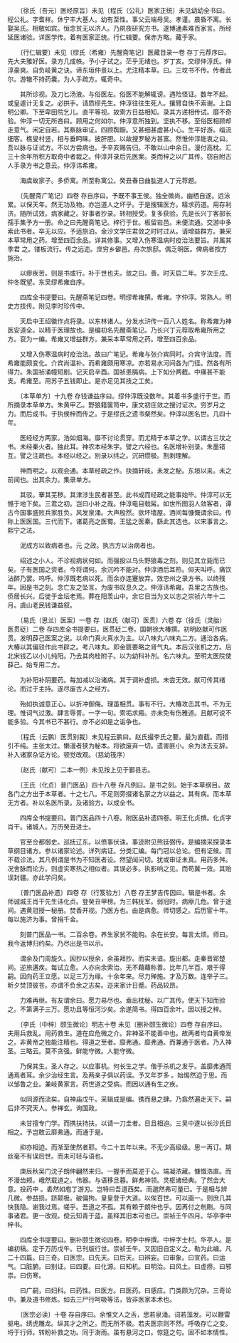 <!-- { "loadSidebar": true } -->
　　〔徐氏（吾元）医经原旨〕未见〔程氏（公礼）医家正统〕未见幼幼全书曰。程公礼。字耆祥。休宁丰大基人。幼有至性。事父云端母吴。孝谨。晨昏不离。长娶吴氏。相敬如宾。恒念贫无以济人。乃夙夜研究方书。遂博通素难百家言。所经延医诸验。详医学传。着有医家正统。行仁辑要。保赤方略。藏于家。

　　〔行仁辑要〕未见〔缪氏（希雍）先醒斋笔记〕医藏目录一卷 存丁元荐序曰。先大夫雅好医。录方几成帙。予小子试之。茫乎无绪也。岁丁亥。交缪仲淳氏。仲淳豪爽。自负岐黄之诀。谛东垣仲景以上。尤注精本草。曰。三坟书不传。传者此尔。游辙不持药囊。为人手疏方。辄奇中。

　　其所诊视。及刀匕汤液。与俗医左。俗医不能解辄谤。遇险怪证。数年不起。或皇遽计无复之。必拱手。请质缪先生。仲淳往往生死人。攘臂自快不索谢。上自明公卿。下至卑田院乞儿。直平等视。故索方日益相知。录其方递相传试。靡不奇验。仲淳一切无所吝曰。顾用之何如尔。仲淳意所独到。坚执不移。至俗医相顾却走意气。闲定自若。其察脉审证。四顾踟蹰。又甚细甚虚甚小心。生平好游。缁流细客。樵叟村竖，相与垂眄睐。披肝胆。以故搜罗秘方甚富。然惟仲淳能衷之曰。吾以脉与证试方。不以方尝病也。予辛亥赐告归。不敢以山中余日。漫付高枕。汇三十余年所积方取奇中者裁之。仲淳并录后先医案。类而梓之以广其传。窃自附古人手录方书之意云。仲淳讳希雍。

　　海虞故家子。多侨寓。所至称寓公。癸丑春日曲肱道人丁元荐题。

　　〔先醒斋广笔记〕四卷 存自序曰。予既不事王侯。独全微尚。幽栖自遂。远泳累。以保天年。然无功及物。亦岂道人之坏乎。于是搜辑医方。精求药道。用存利济。随所试效。病家藏之。好事者抄录。转相授受。复多获验。先是长兴丁客部长孺手集予方一册。命之曰先醒斋笔记。梓行于世。板留岩邑。未便流通。交游中多索此书者。卒无以应。予适旅泊。金沙文学庄君敛之时时过从。请增益群方。兼采本草常用之药。增至四百余品。详其修事。又增入伤寒温病时疫治法要旨。并属其季君 之。镂板流行。传之远迩。庶穷乡僻邑。舟次旅邸。偶乏明医。俾病者按方施治。

　　以瘳疾苦。则是书或行。补于世也夫。敛之曰。善。时天启二年。岁次壬戌。仲冬既望。东吴缪希雍自序。

　　四库全书提要曰。先醒斋笔记四卷。明缪希雍撰。希雍。字仲淳。常熟人。明史方技传。附见李时珍传中。

　　天启中王绍徽作点将录。以东林诸人。分发水浒传一百八人姓名。称希雍为神医安道全。以精于医理故也。是编初名先醒斋笔记。乃长兴丁元荐取希雍所用之方。裒为一编。希雍又增益群方。兼采本草常用之药。增至四百余品。

　　又增入伤寒温病时疫治法。故曰广笔记。希雍与张介宾同时。介宾守法度。而希雍能颇变化。介宾尚温补。而希雍颇用寒凉。亦若易水河间各为门径。然各有所得力。朱国祯涌幢短剧。记天启辛酉。国祯患膈病。上下如分两截。中痛甚不能支。希雍至。用苏子五钱即止。是亦足见其技之工矣。

　　〔本草单方〕十九卷 存钱谦益序曰。缪仲淳既没数年。其着书多盛行于世。而所摘录本草单方。朱黄甲乙。野狼籍箧笥中。康文初庄敛之搜讨证次。穷岁月之力。而后成书。于执侯梓而传之。于是缪氏之遗书粲然矣。仲淳以医名世。几四十年。

　　医经经方两家。浩如烟海。靡不讨论贯穿。而尤精于本草之学。以谓古三坟之书。未经秦火者。独此耳。神农本经朱字。譬之六经也。名医增补别录。朱墨错互。譬之注疏也。本经以经之。别录以纬之。沉研缵极。割剥理解。

　　神而明之。以观会通。本草经疏之作。抉摘轩岐。未发之秘。东垣以来。未之前闻也。出其余力。集录单方。

　　其驳。搴其芜秽。其津涉生民者甚至。此书成而经疏之能事始毕。仲淳可以无憾于地下矣。三君之初。岂曰小补之哉。仲淳电目戟髯。如世所图羽人敛客者，谭古今国事盛败兵家胜负。风发泉涌。大声殷然。欲坏墙屋。酒间每慷慨谓余曰。传称上医医国。三代而下。诸葛亮之医蜀。王猛之医秦。繇此其选也。以宋事言之。熙宁之法。

　　泥成方以致病者也。元 之政。执古方以治病者也。

　　绍述之小人。不诊视病状何如。而强投以乌头野狼毒之剂。则见其立毙而已矣。子有医国之资者。今将谓何。余沉吟不能对。仲淳酒后耳热。仰天叫呼。痛饮沾醉乃罢。呜呼。仲淳既老病以死。而余亦连蹇放弃。效忠州之录方书。以终残年。因是书之刻。念亡友之坠言。为废书叹息久之。仲淳讳希雍。吾里之古族也。侨居长兴。后徙于金坛老焉。葬在阳羡山中。余它日当为文以志之崇祯六年十二月。虞山老民钱谦益叙。

　　〔易氏（思兰）医案〕一卷 存〔赵氏（献可）医贯〕六卷 存〔徐氏（灵胎）医贯砭〕二卷 存四库全书提要曰。医贯砭二卷。国朝徐大椿撰。初明赵献可作医贯。发明薜己医案之说。以命门真火真水为主。以八味丸六味丸二方。通治各病。大椿以其偏驳作此书辟之。考八味丸。即金匮要略之肾气丸。本后汉张机之方。后北宋钱乙以小儿纯阳。乃去其肉桂附子。以为幼科补剂。名六味丸。至明太医院使薛己。始专用二方。

　　为补阳补阴要药。每加减以治诸病。其于调补虚损。未尝无效。献可传其绪论。而过于主持。遂尽废古人之经方。

　　殆如执诚意正心。以折冲御侮。理虽相贯。事有不行。大椿攻击其书。不为无理。惟词气过激。肆言辱詈。一字一句。索垢求瘢。亦未免有伤雅道。且献可说不能多验。今其书已不甚行。亦不必如是之诟争也。

　　〔程氏（云鹏）医贯别裁〕未见程云鹏曰。赵氏撮李氏之要。最为直截。而措引不纯。主张太过。懒漫者狭为秘本。将欲废弃一切。遗害匪小。余为汰去支辞。补入诸家杂证方论。顿觉改观。（慈幼筏序）

　　〔赵氏（献可）二本一例〕未见按上见于鄞县志。

　　〔王氏（化贞）普门医品〕四十八卷 存凡例曰。是书之刻。始于本草纲目。故各门之方出于本草者。十之七八。不足则旁掇诸名家之方以益之。其有病。而本草无方者。补以名医所录。及诸验方。以成全书。

　　四库全书提要曰。普门医品四十八卷。附医品补遗四卷。明王化贞撰。化贞字肖干。诸城人。万历癸丑进士。

　　官至佥都御史。巡抚辽东。以偾事伏诛。事迹附见熊廷弼传。是编摘采探录本草纲目诸方。参以诸家论述。详列病证。分类汇编。每门冠以总论。但有证候。而不载诊法。其凡例谓是书为不知医者设。然望闻问切。犹或审证未真。用药多舛。况舍脉而论方。则虚实寒热之相似者。其误必多。执影响之见。而苟冀一效。其贻误封疆。亦此学问矣。

　　〔普门医品补遗〕四卷 存〔行笈验方〕八卷 存王梦吉传因曰。辑是书者。余师诚城王肖干先生讳化贞。登癸丑甲榜。为三韩抚军。弱冠时。病瘵几危。曾于途间。遇黄冠授一秘册。焚香开视。乃医方也。由是病愈。师切感之。后历宦十年。每以施济为事。曾捐千金。

　　刻普门医品一书。二百余卷。养生家贫不能购。余在长安。每言太烦。师曰。我今返博归约矣。乃尽出是书以示。

　　谓余及门周旋久。因抄以授余，余虽拜抄。而实未谙。旋出都。走秦晋郢楚间。逆旅遘疾。每试立愈。人亦向余索治。无不藉藉称善。比年几半百。艰于得嗣。因向药王立愿。以足三万为缘。十余年来。尽力殚施。才及万数。连举子三。昕夕焚顶彼苍。亦谓不负余之志矣。迩来家计日蹙。药品较昂。

　　力难再继。有友谓余曰。愿力易尽也。盍出枕秘。以广其传。使天下知而验之。不第满子三万。愿功且等恒河沙矣。余遂简书。得四百余叶。因以授之梓。

　　〔李氏（中梓）颐生微论〕明志十卷 未见〔删补颐生微论〕四卷 存自序曰。夫用兵救乱。用药救生。道在应危微之介。非神圣不能善中也。故两者均自黄帝发之。非黄帝之独能注精也。得道之至者。靡弗通。靡弗通。而兼通于医者。乃入神圣。三略云。莫不贪强。鲜能守微。人能守微。

　　乃保其生。圣人存之。以应事机。何长生之学。偕于杀机之发乎。盖靡弗通而通焉者耳。余少治经生言。及两亲子俱以药误。予又年岁多 。始惕然迫于思。而以邹鲁之业。兼岐黄家言。药世道之受病。而因以通有生之疾。

　　似同源而流矣。自神庙戊午。采辑成是编。镌而悬之肆。乃翕然遍走天下。嗣后非不究天人。参禅玄。询国政。

　　未甘擅专门学。而携扶持扶。以请一刀圭者。日且相迫。三吴中遂以长沙氏目相之。予岂敢云靡弗通。而通于是。

　　抑亦相迫。而渐至使然者耶。今二十五年以来。不无少高级级。思一再订。期丝毫不有误后世。而未可轻与语也。

　　庚辰秋吴门沈子朗仲翩然来归。一握手而莫逆于心。端凝浓藏。慷慨浩直。而不漫齿颊。峨然载道之。伟器。与语移旦暮。鲜弗神领。灵枢诸经典。了然会大意。投药中 。砉然如庖丁游刃。岂特曰吾道西矣。而邈然弗可量已。于是相与辨几微。参益损。跻颠极。破偏拘。皇皇登于大道。以俟百世。可以画一。则庶几其快我隐。谢我过焉。嗟乎。吾道之不孤。其有赖于朗仲也乎。因再付之剞劂。与同事诸君。更一改观。傥云知青于蓝。虽释其旧本可也已。崇祯壬午四月。华亭李中梓书。

　　四库全书提要曰。删补颐生微论四卷。明李中梓撰。中梓字士村。华亭人。是编初稿。定于万历戊午。已刊版行世。崇祯壬午。又因旧自定义之。勒为此编。凡二十四篇。曰三奇。曰医宗。曰先天。曰后天。曰辨妄。曰审象。曰宣药。曰运气。口脏腑。曰别证。曰四要。曰化源。曰知机。曰明治。曰风土。曰虚痨。曰邪祟。曰伤寒。

　　曰广嗣，曰妇科。曰药性。曰医方。曰医药。曰感应。门类颇为冗杂。三奇论中。兼及道书修炼。如去三尸行呵吸等法，皆非医家本术也。

　　〔医宗必读〕十卷 存自序曰。余惟文人之舌，思若泉涌。词若藻发。可以鞭雷驱电。绣虎雕龙。纵其才之所之。而无所不极。若夫医宗则不然。呼吸存亡之变。埒于行师。转盼补救之功。同于澍雨。虽有悬河之口。惊筵之句。固不如本情性。

